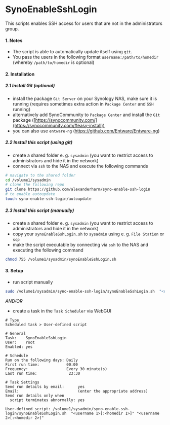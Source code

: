 # SynoEnableSshLogin

This scripts enables SSH access for users that are not in the administrators group.

#### 1. Notes

- The script is able to automatically update itself using `git`.
- You pass the users in the following format `username:/path/to/homedir` (whereby `/path/to/homedir` is optional)

#### 2. Installation

##### 2.1 Install Git (optional)

- install the package `Git Server` on your Synology NAS, make sure it is running (requires sometimes extra action in `Package Center` and `SSH` running)
- alternatively add SynoCommunity to `Package Center` and install the `Git` package ([https://synocommunity.com/](https://synocommunity.com/#easy-install))
- you can also use `entware-ng` (<https://github.com/Entware/Entware-ng>)

##### 2.2 Install this script (using git)

- create a shared folder e. g. `sysadmin` (you want to restrict access to administrators and hide it in the network)
- connect via `ssh` to the NAS and execute the following commands

```bash
# navigate to the shared folder
cd /volume1/sysadmin
# clone the following repo
git clone https://github.com/alexanderharm/syno-enable-ssh-login
# to enable autoupdate
touch syno-enable-ssh-login/autoupdate
```

##### 2.3 Install this script (manually)

- create a shared folder e. g. `sysadmin` (you want to restrict access to administrators and hide it in the network)
- copy your `synoEnableSshLogin.sh` to `sysadmin` using e. g. `File Station` or `scp`
- make the script executable by connecting via `ssh` to the NAS and executing the following command

```bash
chmod 755 /volume1/sysadmin/synoEnableSshLogin.sh
```

#### 3. Setup

- run script manually

```bash
sudo /volume1/sysadmin/syno-enable-ssh-login/synoEnableSshLogin.sh  "<username 1>[:<homedir 1>]" "<username 2>[:<homedir 2>]"
```

*AND/OR*

- create a task in the `Task Scheduler` via WebGUI

```
# Type
Scheduled task > User-defined script

# General
Task:    SynoEnableSshLogin
User:    root
Enabled: yes

# Schedule
Run on the following days: Daily
First run time:            00:00
Frequency:                 Every 30 minute(s)
Last run time:				23:30

# Task Settings
Send run details by email:      yes
Email:                          (enter the appropriate address)
Send run details only when
  script terminates abnormally: yes
  
User-defined script: /volume1/sysadmin/syno-enable-ssh-login/synoEnableSshLogin.sh  "<username 1>[:<homedir 1>]" "<username 2>[:<homedir 2>]"
```
